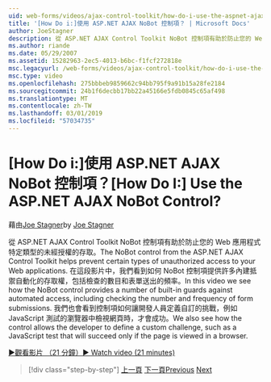 ```yaml
---
uid: web-forms/videos/ajax-control-toolkit/how-do-i-use-the-aspnet-ajax-nobot-control
title: '[How Do i:]使用 ASP.NET AJAX NoBot 控制項？ | Microsoft Docs'
author: JoeStagner
description: 從 ASP.NET AJAX Control Toolkit NoBot 控制項有助於防止您的 Web 應用程式特定類型的未經授權的存取。 在這段影片中，我們看到如何...
ms.author: riande
ms.date: 05/29/2007
ms.assetid: 15282963-2ec5-4013-b6bc-f1fcf272818e
msc.legacyurl: /web-forms/videos/ajax-control-toolkit/how-do-i-use-the-aspnet-ajax-nobot-control
msc.type: video
ms.openlocfilehash: 275bbbeb9859662c94bb795f9a91b15a28fe2184
ms.sourcegitcommit: 24b1f6decbb17bb22a45166e5fdb0845c65af498
ms.translationtype: MT
ms.contentlocale: zh-TW
ms.lasthandoff: 03/01/2019
ms.locfileid: "57034735"
---
```

<a name="how-do-i-use-the-aspnet-ajax-nobot-control"></a><span data-ttu-id="29cd5-105">[How Do i:]使用 ASP.NET AJAX NoBot 控制項？</span><span class="sxs-lookup"><span data-stu-id="29cd5-105">[How Do I:] Use the ASP.NET AJAX NoBot Control?</span></span>
====================
<span data-ttu-id="29cd5-106">藉由[Joe Stagner](https://github.com/JoeStagner)</span><span class="sxs-lookup"><span data-stu-id="29cd5-106">by [Joe Stagner](https://github.com/JoeStagner)</span></span>

<span data-ttu-id="29cd5-107">從 ASP.NET AJAX Control Toolkit NoBot 控制項有助於防止您的 Web 應用程式特定類型的未經授權的存取。</span><span class="sxs-lookup"><span data-stu-id="29cd5-107">The NoBot control from the ASP.NET AJAX Control Toolkit helps prevent certain types of unauthorized access to your Web applications.</span></span> <span data-ttu-id="29cd5-108">在這段影片中，我們看到如何 NoBot 控制項提供許多內建抵禦自動化的存取權，包括檢查的數目和表單送出的頻率。</span><span class="sxs-lookup"><span data-stu-id="29cd5-108">In this video we see how the NoBot control provides a number of built-in guards against automated access, including checking the number and frequency of form submissions.</span></span> <span data-ttu-id="29cd5-109">我們也會看到控制項如何讓開發人員定義自訂的挑戰，例如 JavaScript 測試的瀏覽器中檢視網頁時，才會成功。</span><span class="sxs-lookup"><span data-stu-id="29cd5-109">We also see how the control allows the developer to define a custom challenge, such as a JavaScript test that will succeed only if the page is viewed in a browser.</span></span>

[<span data-ttu-id="29cd5-110">&#9654;觀看影片 （21 分鐘）</span><span class="sxs-lookup"><span data-stu-id="29cd5-110">&#9654; Watch video (21 minutes)</span></span>](https://channel9.msdn.com/Blogs/ASP-NET-Site-Videos/how-do-i-use-the-aspnet-ajax-nobot-control)

> [!div class="step-by-step"]
> <span data-ttu-id="29cd5-111">[上一頁](how-do-i-use-the-aspnet-ajax-mutuallyexclusive-checkbox-extender.md)
> [下一頁](how-do-i-use-the-aspnet-ajax-listsearch-extender.md)</span><span class="sxs-lookup"><span data-stu-id="29cd5-111">[Previous](how-do-i-use-the-aspnet-ajax-mutuallyexclusive-checkbox-extender.md)
[Next](how-do-i-use-the-aspnet-ajax-listsearch-extender.md)</span></span>
